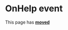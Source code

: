 # OnHelp event #

This page has [**moved**](https://lib-docs.delphidabbler.com/MsgDlg/3/API/TPJWinMsgDlg-OnHelp)